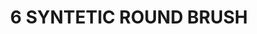 ---
title: "6 SYNTETIC ROUND BRUSH"
price: "300" 
desc: "Sintetička četkica"
img_path: "/assets/img/A.MIG-8616.jpg"
brand: AMMO
available: true
special_offer: false
new: false
soon: false
cat: "Alat-i-dodaci"
subcat: "AL-AMMO"
subsubcat: "Alati-AMMO-CETKICE"
sifra: "A.MIG-8616"
---